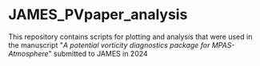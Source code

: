 # JAMES_PVpaper_analysis
This repository contains scripts for plotting and analysis that were used in the manuscript "_A potential vorticity diagnostics package for MPAS-Atmosphere_" submitted to JAMES in 2024
